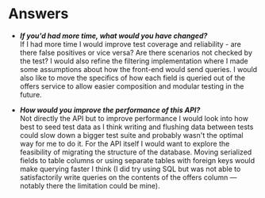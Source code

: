 # **Answers**
* _**If you'd had more time, what would you have changed?**_  
If I had more time I would improve test coverage and reliability - are there false positives or vice versa? Are there scenarios not checked by the test? I would also refine the filtering implementation where I made some assumptions about how the front-end would send queries. I would also like to move the specifics of how each field is queried out of the offers service to allow easier composition and modular testing in the future.  

* _**How would you improve the performance of this API?**_  
Not directly the API but to improve performance I would look into how best to seed test data as I think writing and flushing data between tests could slow down a bigger test suite and probably wasn't the optimal way for me to do it. For the API itself I would want to explore the feasibility of migrating the structure of the database. Moving serialized fields to table columns or using separate tables with foreign keys would make querying faster I think (I did try using SQL but was not able to satisfactorily write queries on the contents of the offers column &mdash; notably there the limitation could be mine).